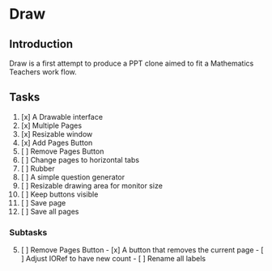 # Draw
## Introduction
Draw is a first attempt to produce a PPT clone aimed to fit a Mathematics Teachers
work flow.

## Tasks
1.  [x] A Drawable interface 
2.  [x] Multiple Pages 
3.  [x] Resizable window 
4.  [x] Add Pages Button
5.  [ ] Remove Pages Button
6.  [ ] Change pages to horizontal tabs
7.  [ ] Rubber 
8.  [ ] A simple question generator
9.  [ ] Resizable drawing area for monitor size 
10. [ ] Keep buttons visible
11. [ ] Save page 
12. [ ] Save all pages

### Subtasks
5.  [ ] Remove Pages Button
        - [x] A button that removes the current page 
        - [ ] Adjust IORef to have new count
        - [ ] Rename all labels 
